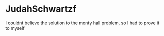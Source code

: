 # JudahSchwartzf
I couldnt believe the solution to the monty hall problem, so I had to prove it to myself
